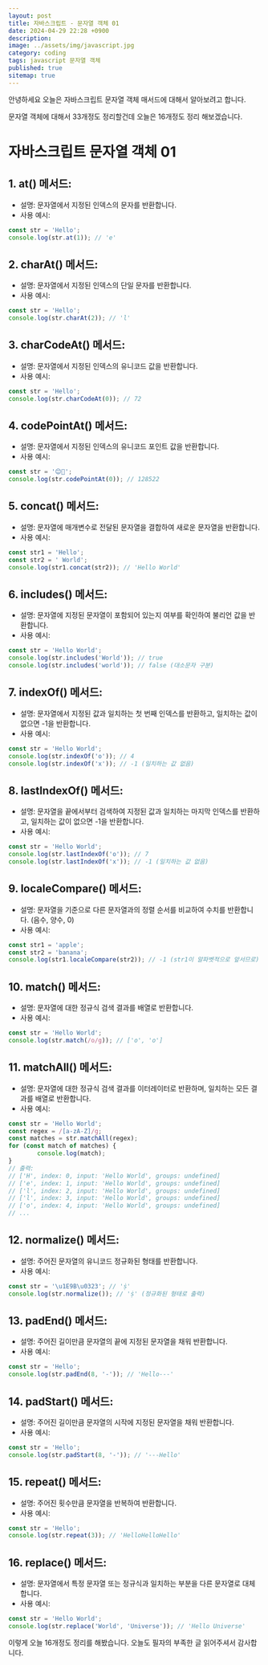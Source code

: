 ```yaml
---
layout: post
title: 자바스크립트 - 문자열 객체 01
date: 2024-04-29 22:28 +0900
description: 
image: ../assets/img/javascript.jpg
category: coding
tags: javascript 문자열 객체
published: true
sitemap: true
---
```


안녕하세요 오늘은 자바스크립트 문자열 객체 매서드에 대해서 알아보려고 합니다.

문자열 객체에 대해서 33개정도 정리할건데 오늘은 16개정도 정리 해보겠습니다.

# 자바스크립트 문자열 객체 01

## 1. **at() 메서드**:
   - 설명: 문자열에서 지정된 인덱스의 문자를 반환합니다.
   - 사용 예시:
```javascript
const str = 'Hello';
console.log(str.at(1)); // 'e'
```

## 2. **charAt() 메서드**:
   - 설명: 문자열에서 지정된 인덱스의 단일 문자를 반환합니다.
   - 사용 예시:
```javascript
const str = 'Hello';
console.log(str.charAt(2)); // 'l'
```

## 3. **charCodeAt() 메서드**:
   - 설명: 문자열에서 지정된 인덱스의 유니코드 값을 반환합니다.
   - 사용 예시:
```javascript
const str = 'Hello';
console.log(str.charCodeAt(0)); // 72
```

## 4. **codePointAt() 메서드**:
   - 설명: 문자열에서 지정된 인덱스의 유니코드 포인트 값을 반환합니다.
   - 사용 예시:
```javascript
const str = '😊🌟';
console.log(str.codePointAt(0)); // 128522
```

## 5. **concat() 메서드**:
   - 설명: 문자열에 매개변수로 전달된 문자열을 결합하여 새로운 문자열을 반환합니다.
   - 사용 예시:
```javascript
const str1 = 'Hello';
const str2 = ' World';
console.log(str1.concat(str2)); // 'Hello World'
```

## 6. **includes() 메서드**:
   - 설명: 문자열에 지정된 문자열이 포함되어 있는지 여부를 확인하여 불리언 값을 반환합니다.
   - 사용 예시:
```javascript
const str = 'Hello World';
console.log(str.includes('World')); // true
console.log(str.includes('world')); // false (대소문자 구분)
```

## 7. **indexOf() 메서드**:
   - 설명: 문자열에서 지정된 값과 일치하는 첫 번째 인덱스를 반환하고, 일치하는 값이 없으면 -1을 반환합니다.
   - 사용 예시:
```javascript
const str = 'Hello World';
console.log(str.indexOf('o')); // 4
console.log(str.indexOf('x')); // -1 (일치하는 값 없음)
```

## 8. **lastIndexOf() 메서드**:
   - 설명: 문자열을 끝에서부터 검색하여 지정된 값과 일치하는 마지막 인덱스를 반환하고, 일치하는 값이 없으면 -1을 반환합니다.
   - 사용 예시:
```javascript
const str = 'Hello World';
console.log(str.lastIndexOf('o')); // 7
console.log(str.lastIndexOf('x')); // -1 (일치하는 값 없음)
```

## 9. **localeCompare() 메서드**:
   - 설명: 문자열을 기준으로 다른 문자열과의 정렬 순서를 비교하여 수치를 반환합니다. (음수, 양수, 0)
   - 사용 예시:
```javascript
const str1 = 'apple';
const str2 = 'banana';
console.log(str1.localeCompare(str2)); // -1 (str1이 알파벳적으로 앞서므로)
```

## 10. **match() 메서드**:
   - 설명: 문자열에 대한 정규식 검색 결과를 배열로 반환합니다.
   - 사용 예시:
```javascript
const str = 'Hello World';
console.log(str.match(/o/g)); // ['o', 'o']
```

## 11. **matchAll() 메서드**:
   - 설명: 문자열에 대한 정규식 검색 결과를 이터레이터로 반환하며, 일치하는 모든 결과를 배열로 반환합니다.
   - 사용 예시:
```javascript
const str = 'Hello World';
const regex = /[a-zA-Z]/g;
const matches = str.matchAll(regex);
for (const match of matches) {
        console.log(match);
}
// 출력:
// ['H', index: 0, input: 'Hello World', groups: undefined]
// ['e', index: 1, input: 'Hello World', groups: undefined]
// ['l', index: 2, input: 'Hello World', groups: undefined]
// ['l', index: 3, input: 'Hello World', groups: undefined]
// ['o', index: 4, input: 'Hello World', groups: undefined]
// ...
```

## 12. **normalize() 메서드**:
   - 설명: 주어진 문자열의 유니코드 정규화된 형태를 반환합니다.
   - 사용 예시:
```javascript
const str = '\u1E9B\u0323'; // 'ṩ'
console.log(str.normalize()); // 'ṩ' (정규화된 형태로 출력)
```

## 13. **padEnd() 메서드**:
   - 설명: 주어진 길이만큼 문자열의 끝에 지정된 문자열을 채워 반환합니다.
   - 사용 예시:
```javascript
const str = 'Hello';
console.log(str.padEnd(8, '-')); // 'Hello---'
```

## 14. **padStart() 메서드**:
   - 설명: 주어진 길이만큼 문자열의 시작에 지정된 문자열을 채워 반환합니다.
   - 사용 예시:
```javascript
const str = 'Hello';
console.log(str.padStart(8, '-')); // '---Hello'
```

## 15. **repeat() 메서드**:
   - 설명: 주어진 횟수만큼 문자열을 반복하여 반환합니다.
   - 사용 예시:
```javascript
const str = 'Hello';
console.log(str.repeat(3)); // 'HelloHelloHello'
```

## 16. **replace() 메서드**:
   - 설명: 문자열에서 특정 문자열 또는 정규식과 일치하는 부분을 다른 문자열로 대체합니다.
   - 사용 예시:
```javascript
const str = 'Hello World';
console.log(str.replace('World', 'Universe')); // 'Hello Universe'
```

이렇게 오늘 16개정도 정리를 해봤습니다.
오늘도 필자의 부족한 글 읽어주셔서 감사합니다.